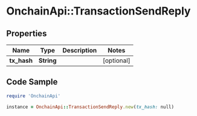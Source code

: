 # OnchainApi::TransactionSendReply

## Properties

Name | Type | Description | Notes
------------ | ------------- | ------------- | -------------
**tx_hash** | **String** |  | [optional] 

## Code Sample

```ruby
require 'OnchainApi'

instance = OnchainApi::TransactionSendReply.new(tx_hash: null)
```


